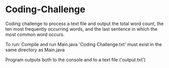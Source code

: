 # Coding-Challenge
Coding challenge to process a text file and output the total word count, the ten most frequently occurring words, and the last sentence in which the most common word occurs.

To run: Compile and run Main.java
'Coding Challenge.txt' must exist in the same directory as Main.java

Program outputs both to the console and to a text file ('output.txt')
